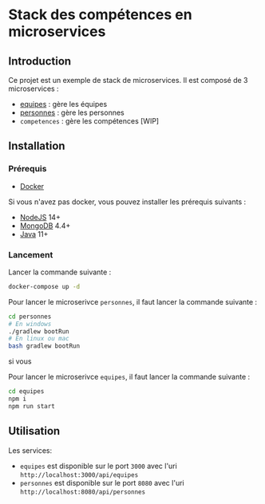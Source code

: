 # Stack des compétences en microservices

## Introduction

Ce projet est un exemple de stack de microservices. Il est composé de 3 microservices :

- [equipes](./equipes/README.md) : gère les équipes
- [personnes](./personnes/README.md) : gère les personnes
- `competences` : gère les compétences [WIP]

## Installation

### Prérequis

- [Docker](https://www.docker.com/)

Si vous n'avez pas docker, vous pouvez installer les prérequis suivants :
- [NodeJS](https://nodejs.org/en/) 14+
- [MongoDB](https://www.mongodb.com/) 4.4+
- [Java](https://www.java.com/fr/) 11+

### Lancement

Lancer la commande suivante :

```bash
docker-compose up -d
```

Pour lancer le microserivce `personnes`, il faut lancer la commande suivante :

```bash
cd personnes
# En windows
./gradlew bootRun
# En linux ou mac
bash gradlew bootRun
```

si vous 

Pour lancer le microserivce `equipes`, il faut lancer la commande suivante :

```bash
cd equipes
npm i
npm run start
```

## Utilisation

Les services:
- `equipes` est disponible sur le port `3000` avec l'uri `http://localhost:3000/api/equipes`
- `personnes` est disponible sur le port `8080` avec l'uri `http://localhost:8080/api/personnes`